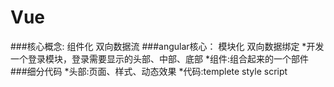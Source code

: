 # Vue
###核心概念:
        组件化 双向数据流
###angular核心：
        模块化 双向数据绑定
        *开发一个登录模块，登录需要显示的头部、中部、底部
        *组件:组合起来的一个部件
###细分代码
        *头部:页面、样式、动态效果
        *代码:templete style script
        
